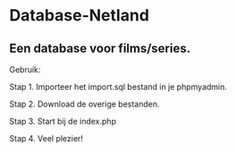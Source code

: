 # Database-Netland
Een database voor films/series.
----------------------------------------------------------------------------------------
Gebruik:

Stap 1. 
Importeer het import.sql bestand in je phpmyadmin.

Stap 2.
Download de overige bestanden.

Stap 3.
Start bij de index.php

Stap 4.
Veel plezier!
